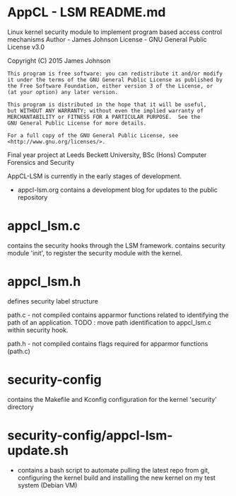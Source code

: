 # AppCL - LSM README.md

Linux kernel security module to implement program based access control mechanisms
Author - James Johnson
License - GNU General Public License v3.0

 Copyright (C) 2015  James Johnson

    This program is free software: you can redistribute it and/or modify
    it under the terms of the GNU General Public License as published by
    the Free Software Foundation, either version 3 of the License, or
    (at your option) any later version.

    This program is distributed in the hope that it will be useful,
    but WITHOUT ANY WARRANTY; without even the implied warranty of
    MERCHANTABILITY or FITNESS FOR A PARTICULAR PURPOSE.  See the
    GNU General Public License for more details.

    For a full copy of the GNU General Public License, see <http://www.gnu.org/licenses/>.

Final year project at Leeds Beckett University, BSc (Hons) Computer Forensics and Security

AppCL-LSM is currently in the early stages of development.
  - appcl-lsm.org contains a development blog for updates to the public repository

# appcl_lsm.c   
contains the security hooks through the LSM framework.
contains security module 'init', to register the security module with the kernel.

# appcl_lsm.h
defines security label structure

 path.c - not compiled
 contains apparmor functions related to identifying the path of an application.
 TODO : move path identification to appcl_lsm.c within security hook.

 path.h - not compiled
 contains flags required for apparmor functions (path.c)

# security-config
contains the Makefile and Kconfig configuration for the kernel 'security' directory

# security-config/appcl-lsm-update.sh
  - contains a bash script to automate pulling the latest repo from git, configuring the kernel build and installing the new kernel on my test system (Debian VM)

